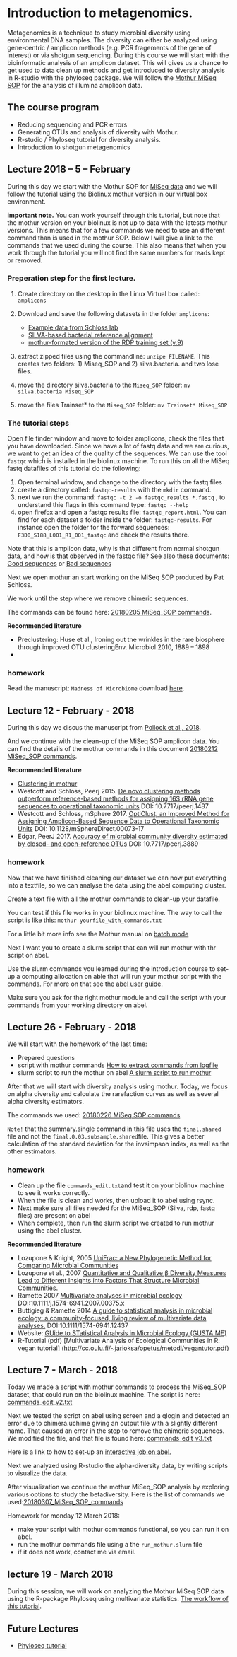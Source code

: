 # Introduction to metagenomics.

Metagenomics is a technique to study microbial diversity using environmental DNA samples.
The diversity can either be analyzed using gene-centric / amplicon methods (e.g. PCR fragements of the gene of interest) or via shotgun sequencing. During this course we will start with the bioinformatic analysis of an amplicon dataset.
This will gives us a chance to get used to data clean up methods and get introduced to diversity analysis in R-studio with the phyloseq package.
We will follow the [Mothur MiSeq SOP](https://www.mothur.org/wiki/MiSeq_SOP) for the analysis of illumina amplicon data.

## The course program

* Reducing sequencing and PCR errors
* Generating OTUs and analysis of diversity with Mothur.
* R-studio / Phyloseq tutorial for diversity analysis.
* Introduction to shotgun metagenomics

## Lecture 2018 – 5 – February

During this day we start with the Mothur SOP for [MiSeq data](https://www.mothur.org/wiki/MiSeq_SOP) and we will follow the tutorial using the Biolinux mothur version in our virtual box environment.

**important note.**
You can work yourself through this tutorial, but note that the mothur version on your biolinux is not up to data with the latests mothur versions. This means that for a few commands we need to use an different command than is used in the mothur SOP. Below I will give a link to the commands that we used during the course. This also means that when you work through the tutorial you will not find the same numbers for reads kept or removed.

### Preperation step for the first lecture.
1. Create directory on the desktop in the Linux Virtual box called: `amplicons`
2. Download and save the following datasets in the folder `amplicons`:
	* [Example data from Schloss lab](https://www.mothur.org/w/images/d/d6/MiSeqSOPData.zip)
	* [SILVA-based bacterial reference alignment](https://www.mothur.org/w/images/9/98/Silva.bacteria.zip)
	* [mothur-formated version of the RDP training set (v.9)](https://www.mothur.org/w/images/5/59/Trainset9_032012.pds.zip)

3. extract zipped files using the commandline: `unzipe FILENAME`. This creates two folders: 1) Miseq_SOP and 2) silva.bacteria. and two lose files.
4. move the directory silva.bacteria to the `Miseq_SOP` folder: `mv silva.bacteria Miseq_SOP`
5. move the files Trainset* to the `Miseq_SOP` folder: `mv Trainset* Miseq_SOP`

### The tutorial steps

Open file finder window and move to folder amplicons, check the files that you have downloaded.
Since we have a lot of fastq data and we are curious, we want to get an idea of the quality of the sequences. We can use the tool `fastqc` which is installed in the biolinux machine. To run this on all the MiSeq fastq datafiles of this tutorial do the following:

1. Open terminal window, and change to the directory with the fastq files
2. create a directory called:  `fastqc-results` with the `mkdir` command.
3. next we run the command: `fastqc -t 2 -o fastqc_results *.fastq` , to understand thie flags in this command type: `fastqc --help`
4. open firefox and open a fastqc results file: `fastqc_report.html`. You can find for each dataset a folder inside the folder: `fastqc-results`. For instance open the folder for the forward sequences: `F3D0_S188_L001_R1_001_fastqc` and check the results there.

Note that this is amplicon data, why is that different from normal shotgun data, and how is that observed in the fastqc file? See also these documents: [Good sequences](https://www.bioinformatics.babraham.ac.uk/projects/fastqc/good_sequence_short_fastqc.html) or [Bad sequences](https://www.bioinformatics.babraham.ac.uk/projects/fastqc/bad_sequence_fastqc.html)

Next we open mothur an start working on the MiSeq SOP produced by Pat Schloss.

We work until the step where we remove chimeric sequences.

The commands can be found here: [20180205 MiSeq_SOP commands](20180205_MiSeq_SOP_commands.md).

**Recommended literature**

* Preclustering: Huse et al., Ironing out the wrinkles in the rare biosphere through improved OTU clusteringEnv. Microbiol 2010, 1889 – 1898
*

### homework
Read the manuscript: `Madness of Microbiome` download [here](http://aem.asm.org/content/early/2018/01/29/AEM.02627-17.abstract).

## Lecture 12 - February - 2018

During this day we discus the manuscript from [Pollock et al., 2018](http://aem.asm.org/content/early/2018/01/29/AEM.02627-17.abstract).

And we continue with the clean-up of the MiSeq SOP amplicon data. You can find the details of the mothur commands in this document [20180212 MiSeq_SOP commands](20180212_MiSeq_SOP_commands.md).

**Recommended literature**

* [Clustering in mothur](http://blog.mothur.org/2016/01/12/mothur-and-qiime/#Clustering)
* Westcott and Schloss, Peerj 2015.  [De novo clustering methods outperform reference-based methods for assigning 16S rRNA gene sequences to operational taxonomic units](https://peerj.com/articles/1487/) DOI: 10.7717/peerj.1487
* Westcott and Schloss, mSphere 2017. [OptiClust, an Improved Method for Assigning Amplicon-Based Sequence Data to Operational Taxonomic Units](http://msphere.asm.org/content/2/2/e00073-17) DOI: 10.1128/mSphereDirect.00073-17
* Edgar, PeerJ 2017. [Accuracy of microbial community diversity estimated by closed- and open-reference OTUs](https://peerj.com/articles/3889/) DOI: 10.7717/peerj.3889

### homework
Now that we have finished cleaning our dataset we can now put everything into a textfile, so we can analyse the data using the abel computing cluster.

Create a text file with all the mothur commands to clean-up your datafile.

You can test if this file works in your biolinux machine. The way to call the script is like this: `mothur yourfile_with_commands.txt`

For a little bit more info see the Mothur manual on [batch mode](https://www.mothur.org/wiki/Batch_mode)

Next I want you to create a slurm script that can will run mothur with thr script on abel.

Use the slurm commands you learned during the introduction course to set-up a computing allocation on able that will run your mothur script with the commands. For more on that see the [abel user guide](http://www.uio.no/english/services/it/research/hpc/abel/help/user-guide/).

Make sure you ask for the right mothur module and call the script with your commands from your working directory on abel.

## Lecture 26 - February - 2018

We will start with the homework of the last time:

* Prepared questions
* script with mothur commands [How to extract commands from logfile](extract_from_logfile.md)
* slurm script to run the mothur on abel [A slurm script to run mothur](run_mothur.md)

After that we will start with diversity analysis using mothur. Today, we focus on alpha diversity and calculate the rarefaction curves as well as several alpha diversity estimators.

The commands we used: [20180226 MiSeq SOP commands](20180226_MISeq_SOP_commands.md)

`Note!` that the summary.single command in this file uses the `final.shared` file and not the `final.0.03.subsample.shared`file. This gives a better calculation of the standard deviation for the invsimpson index, as well as the other estimators.

### homework

* Clean up the file `commands_edit.txt`and test it on your biolinux machine to see it works correctly.
*  When the file is clean and works, then upload it to abel using rsync.
*  Next make sure all files needed for the MiSeq_SOP (Silva, rdp, fastq files) are present on abel
*  When complete, then run the slurm script we created to run mothur using the abel cluster.



**Recommended literature**

* Lozupone & Knight, 2005 [UniFrac: a New Phylogenetic Method for Comparing Microbial Communities](http://aem.asm.org/content/71/12/8228.long)
* Lozupone et al., 2007 [Quantitative and Qualitative β Diversity Measures Lead to Different Insights into Factors That Structure Microbial Communities.](http://aem.asm.org/content/73/5/1576.long)
* Ramette 2007 [Multivariate analyses in microbial ecology](https://academic.oup.com/femsec/article/62/2/142/434668) DOI:10.1111/j.1574-6941.2007.00375.x
* Buttigieg & Ramette 2014 [A guide to statistical analysis in microbial ecology: a community-focused, living review of multivariate data analyses.](http://onlinelibrary.wiley.com/doi/10.1111/1574-6941.12437/abstract;jsessionid=C7AF57B5E53898E4F0EEA4E177CCF2F7.f02t03) DOI:10.1111/1574-6941.12437
* Website: [GUide to STatistical Analysis in Microbial Ecology (GUSTA ME)](https://mb3is.megx.net/gustame)
* R-Tutorial (pdf) [Multivariate Analysis of Ecological
Communities in R: vegan tutorial] (http://cc.oulu.fi/~jarioksa/opetus/metodi/vegantutor.pdf)


## Lecture 7 - March - 2018

Today we made a script with mothur commands to process the MiSeq_SOP dataset,
that could run on the biolinux machine. The script is here: [commands_edit_v2.txt](metagenomics_scripts/commands_edit_v2.txt)

Next we tested the script on abel using screen and a qlogin and detected an error due to chimera.uchime giving an output file with a slightly different name. That caused an error in the step to remove the chimeric sequences. We modified the file, and that file is found here: [commands_edit_v3.txt](metagenomics_scripts/commands_edit_v3.txt)

Here is a link to how to set-up an [interactive job on abel.](interactive_job_on_abel.md)

Next we analyzed using R-studio the alpha-diversity data, by writing scripts to visualize the data.

After visualization we continue the mothur MiSeq_SOP analysis by exploring various options to study the betadiversity.
Here is the list of commands we used:[20180307_MiSeq_SOP_commands](20180307_MiSeq_SOP_commands.md)


Homework for monday 12 March 2018:
* make your script with mothur commands functional, so you can run it on abel.
* run the mothur commands file using a the `run_mothur.slurm` file
* if it does not work, contact me via email.


## lecture 19 - March 2018
During this session, we will work on analyzing the Mothur MiSeq SOP data using the R-package Phyloseq using multivariate statistics. [The workflow of this tutorial](phyloseq_tutorial.html). 


## Future Lectures
* [Phyloseq tutorial](http://deneflab.github.io/MicrobeMiseq/demos/mothur_2_phyloseq.html)
